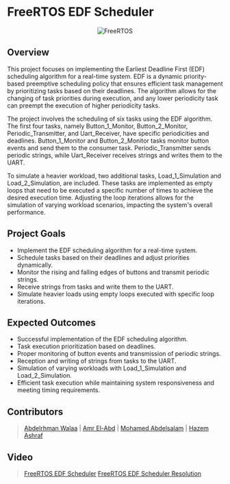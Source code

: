 # FreeRTOS EDF Scheduler

<p align="center">
  <img src="https://github.com/AbdelrhmanWalaa/Sprints-Automotive_Software_Bootcamp/assets/44446382/fcdfba0f-1c6e-4731-b4d0-baf0bd9ad97b" alt="FreeRTOS">
</p>

## Overview

This project focuses on implementing the Earliest Deadline First (EDF) scheduling algorithm for a real-time system. EDF is a dynamic priority-based preemptive scheduling policy that ensures efficient task management by prioritizing tasks based on their deadlines. The algorithm allows for the changing of task priorities during execution, and any lower periodicity task can preempt the execution of higher periodicity tasks.

The project involves the scheduling of six tasks using the EDF algorithm. The first four tasks, namely Button_1_Monitor, Button_2_Monitor, Periodic_Transmitter, and Uart_Receiver, have specific periodicities and deadlines. Button_1_Monitor and Button_2_Monitor tasks monitor button events and send them to the consumer task. Periodic_Transmitter sends periodic strings, while Uart_Receiver receives strings and writes them to the UART.

To simulate a heavier workload, two additional tasks, Load_1_Simulation and Load_2_Simulation, are included. These tasks are implemented as empty loops that need to be executed a specific number of times to achieve the desired execution time. Adjusting the loop iterations allows for the simulation of varying workload scenarios, impacting the system's overall performance.

## Project Goals

- Implement the EDF scheduling algorithm for a real-time system.
- Schedule tasks based on their deadlines and adjust priorities dynamically.
- Monitor the rising and falling edges of buttons and transmit periodic strings.
- Receive strings from tasks and write them to the UART.
- Simulate heavier loads using empty loops executed with specific loop iterations.

## Expected Outcomes

- Successful implementation of the EDF scheduling algorithm.
- Task execution prioritization based on deadlines.
- Proper monitoring of button events and transmission of periodic strings.
- Reception and writing of strings from tasks to the UART.
- Simulation of varying workloads with Load_1_Simulation and Load_2_Simulation.
- Efficient task execution while maintaining system responsiveness and meeting timing requirements.

## Contributors

> [Abdelrhman Walaa](https://github.com/AbdelrhmanWalaa) |
> [Amr El-Abd](https://github.com/AmrElAbd09) |
> [Mohamed Abdelsalam](https://github.com/m3adel) |
> [Hazem Ashraf](https://github.com/hazemashrafali)

## Video
> [FreeRTOS EDF Scheduler](https://drive.google.com/file/d/18fT2M_iGboBTeThPvK7_me9P3f5lazBn/view?usp=drive_link)
> [FreeRTOS EDF Scheduler Resolution](https://drive.google.com/file/d/1yWK4wNTq9Qg-Z8uWGe54AafGlbFJ0Wee/view?usp=drive_link)
